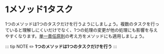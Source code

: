 # 1メソッド1タスク
1つのメソッドは1つのタスクだけを行うようにしましょう。複数のタスクを行っていると理解しにくいだけでなく、1つの処理の変更が他の処理にも影響を与えやすくなります。[単一責任原則](SRP.md)の考え方をメソッドにも適用しましょう。

::: tip NOTE
:pencil2: **1つのメソッドは1つのタスクだけを行う**
:::
